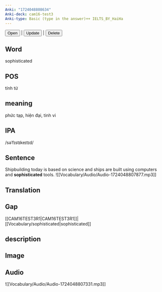 ```yaml
---
Anki: "1724048808634"
Anki-deck: cam16-test3
Anki-type: Basic (type in the answer)++ IELTS_BY_HaiHa
---
```

<button class="anki-btn-open">Open</button> | <button class="anki-btn-update">Update</button> | <button class="anki-btn-delete">Delete</button>

## Word
sophisticated
## POS
 tính từ
## meaning
phức tạp, hiện đại, tinh vi
## IPA
/səˈfɪstɪkeɪtɪd/
## Sentence
Shipbuilding today is based on science and ships are built using computers and **sophisticated** tools. ![[Vocabulary/Audio/Audio-1724048807877.mp3]]
## Translation

## Gap
[[CAM16TEST3R1|CAM16TEST3R1]]|[[Vocabulary/sophisticated|sophisticated]]
## description

## Image

## Audio
![[Vocabulary/Audio/Audio-1724048807331.mp3]]